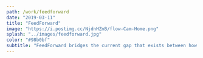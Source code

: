 ```yaml
---
path: /work/feedforward
date: "2019-03-11"
title: "FeedForward"
image: "https://i.postimg.cc/NjdnHZnB/flow-Cam-Home.png"
splash: "../images/feedforward.jpg"
color: "#98b0bf"
subtitle: "FeedForward bridges the current gap that exists between how medical learners, faculty members, and organizations interact with regard to understanding how entrustable professional activities (EPA’s) are being performed."
---
```

